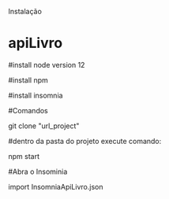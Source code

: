Instalação

# apiLivro

#install node version 12

#install npm

#install insomnia 

#Comandos

git clone "url_project"

#dentro da pasta do projeto execute comando:

npm start

#Abra o Insominia

import InsomniaApiLivro.json



